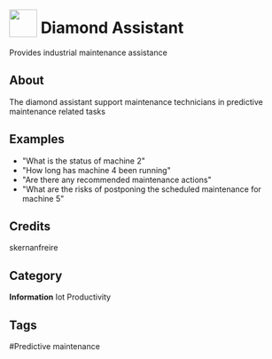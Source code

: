 # <img src="https://raw.githack.com/FortAwesome/Font-Awesome/master/svgs/solid/oil-can.svg" card_color="#2C3E50" width="50" height="50" style="vertical-align:bottom"/> Diamond Assistant
Provides industrial maintenance assistance

## About
The diamond assistant support maintenance technicians in predictive maintenance related tasks

## Examples
* "What is the status of machine 2"
* "How long has machine 4 been running"
* "Are there any recommended maintenance actions"
* "What are the risks of postponing the scheduled maintenance for machine 5"

## Credits
skernanfreire

## Category
**Information**
Iot
Productivity

## Tags
#Predictive maintenance

